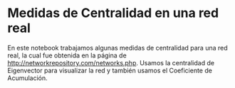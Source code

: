 # Medidas de Centralidad en una red real


En este notebook trabajamos algunas medidas de centralidad para una red real, la cual fue obtenida en la página de http://networkrepository.com/networks.php.
Usamos la centralidad de Eigenvector para visualizar la red y también usamos el Coeficiente de Acumulación.
